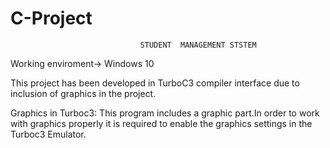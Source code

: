# C-Project
                                 STUDENT  MANAGEMENT STSTEM

Working enviroment->  Windows 10

This project has been developed in TurboC3 compiler interface due to inclusion of graphics in the project.

Graphics in Turboc3:  This program includes a graphic part.In order to work with graphics properly it is 
                      required to enable the graphics settings in the Turboc3 Emulator.

